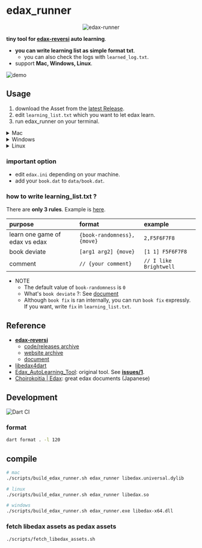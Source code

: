 # edax_runner

<p align="center">
<img src="https://github.com/sensuikan1973/edax_runner/blob/main/resources/logo.png?raw=true" alt="edax-runner" />
</p>

**tiny tool for [edax-reversi](https://github.com/abulmo/edax-reversi) auto learning**.

- **you can write learning list as simple format txt**.
  - you can also check the logs with `learned_log.txt`.
- support **Mac, Windows, Linux**.

![demo](https://github.com/sensuikan1973/edax_runner/blob/main/resources/demo.gif)

## Usage

1. download the Asset from the [latest Release](https://github.com/sensuikan1973/edax_runner/releases/latest).
2. edit `learning_list.txt` which you want to let edax learn.
3. run edax_runner on your terminal.

<details><summary>Mac</summary>

```sh
## First, confirm you can launch edax
./bin/mEdax
## Next, start learning!
./edax_runner-mac
```

</details>

<details><summary>Windows</summary>

```sh
## First, confirm you can launch edax
start ./bin/wEdax-x64.exe
## Next, start learning!
start ./edax_runner-windows.exe
```

</details>

<details><summary>Linux</summary>

```sh
## First, confirm you can launch edax
./bin/lEdax-x64-modern
## Next, start learning!
./edax_runner-linux
```

</details>

### important option

- edit `edax.ini` depending on your machine.
- add your `book.dat` to `data/book.dat`.

### how to write learning_list.txt ?

There are **only 3 rules**. Example is [here](https://github.com/sensuikan1973/edax_runner/blob/main/resources/learning_list.txt).

| purpose                        | format                     | example                |
| :----------------------------- | :------------------------- | :--------------------- |
| learn one game of edax vs edax | `{book-randomness},{move}` | `2,F5F6F7F8`           |
| book deviate                   | `[arg1 arg2] {move}`       | `[1 1] F5F6F7F8`       |
| comment                        | `// {your comment}`        | `// I like Brightwell` |

- NOTE
  - The default value of `book-randomness` is `0`
  - What's `book deviate` ?: See [document](https://sensuikan1973.github.io/edax-reversi/book_8c.html#ae9ee489a468274fd83808c53da0418c9)
  - Although `book fix` is ran internally, you can run `book fix` expressly.  
    If you want, write `fix` in `learning_list.txt`.

## Reference

- **[edax-reversi](https://github.com/abulmo/edax-reversi)**
  - [code/releases archive](https://code.google.com/archive/p/edax-reversi/downloads)
  - [website archive](https://archive.is/KshiN)
  - [document](https://sensuikan1973.github.io/edax-reversi/)
- [libedax4dart](https://pub.dev/packages/libedax4dart)
- [Edax_AutoLearning_Tool](https://github.com/sensuikan1973/Edax_AutoLearning_Tool): original tool. See **[issues/1](https://github.com/sensuikan1973/Edax_AutoLearning_Tool/issues/1)**.
- [Choirokoitia | Edax](https://choi.lavox.net/edax/start): great edax documents (Japanese)

## Development

![Dart CI](https://github.com/sensuikan1973/edax_runner/workflows/Dart%20CI/badge.svg)

### format

```sh
dart format . -l 120
```

## compile

```sh
# mac
./scripts/build_edax_runner.sh edax_runner libedax.universal.dylib

# linux
./scripts/build_edax_runner.sh edax_runner libedax.so

# windows
./scripts/build_edax_runner.sh edax_runner.exe libedax-x64.dll
```

### fetch libedax assets as pedax assets

```sh
./scripts/fetch_libedax_assets.sh
```

